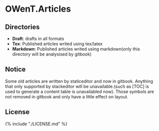 OWenT.Articles
======

Directories
------
- **Draft**: drafts in all formats
- **Tex**: Published articles writed using tex/latex
- **Markdown**: Published articles writed using markdown(only this directory will be analysised by gitbook)

Notice
------
Some old articles are written by staticeditor and now in gitbook. Anything that only supported by stackeditor will be unavailable.(such as [TOC] is used to generate a content table is unavailabled now). Those symbols are not removed in gitbook and only have a little effect on layout.

License
------

{% include "./LICENSE.md" %}
